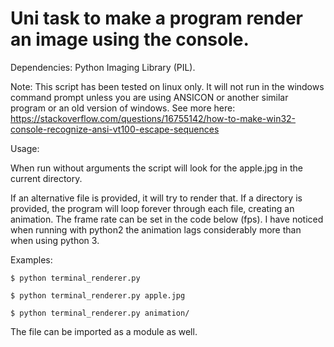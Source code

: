 # Uni task to make a program render an image using the console.

Dependencies:
Python Imaging Library (PIL).

Note:
This script has been tested on linux only. It will not run in the windows
command prompt unless you are using ANSICON or another similar program or
an old version of windows. See more here:
https://stackoverflow.com/questions/16755142/how-to-make-win32-console-recognize-ansi-vt100-escape-sequences

Usage:

When run without arguments the script will look for the apple.jpg in 
the current directory.

If an alternative file is provided, it will try to render that. If a
directory is provided, the program will loop forever through each 
file, creating an animation. The frame rate can be set in the code 
below (fps). I have noticed when running with python2 the animation
lags considerably more than when using python 3.

Examples:
```shell
$ python terminal_renderer.py

$ python terminal_renderer.py apple.jpg

$ python terminal_renderer.py animation/
```

The file can be imported as a module as well.
